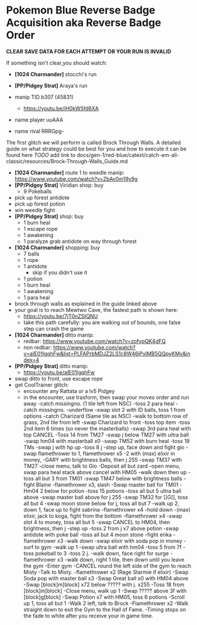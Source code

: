 # Pokemon Blue Reverse Badge Acquisition aka Reverse Badge Order
**CLEAR SAVE DATA FOR EACH ATTEMPT OR YOUR RUN IS INVALID**

If something isn't clear,you should watch:
  - **[1024 Charmander]** stocchi's run
  - **[PP/Pidgey Strat]** Araya's run

- manip TID b307 (45831)
  - https://youtu.be/iH0kW5fd6XA
- name player uuAAA
- name rival RRRGpg-

The first glitch we will perform is called Brock Through Walls.
A detailed guide on what strategy could be best for you and how to execute it can be found here _TODO_ add link to docs/gen-1/red-blue/catext/catch-em-all-classic/resources/Brock-Through-Walls_Guide.md
- **[1024 Charmander]** route 1 to weedle manip: https://www.youtube.com/watch?v=ZbAv0m19v9g
- **[PP/Pidgey Strat]** Viridian shop: buy
  - 9 Pokeballs
- pick up forest antidote
- pick up forest potion
- win weedle fight
- **[PP/Pidgey Strat]** shop: buy
  - 1 burn heal
  - 1 escape rope
  - 1 awakening
  - 1 paralyze
grab antidote on way through forest
- **[1024 Charmander]** shopping: buy
  - 7 balls
  - 1 rope
  - 1 antidote
    - skip if you didn't use it
  - 1 potion
  - 1 burn heal
  - 1 awakening
  - 1 para heal
- brock through walls as explained in the guide linked above
- your goal is to reach Mewtwo Cave, the fastest path is shown here:
  - https://youtu.be/7jT0nZStQNU
  - take this path carefully: you are walking out of bounds, one false step can crash the game
- **[1024 Charmander]** ditto manip:
  - redbar: https://www.youtube.com/watch?v=zofvpQK4dFQ
  - non redbar: https://www.youtube.com/watch?v=aIE01IgqhFw&list=PLFAPrbMDJZ2LS1c8W46jPxlMB5QQpyKMv&index=4
- **[PP/Pidgey Strat]** ditto manip:
   - https://youtu.be/alE01lgqhFw
- swap ditto to front, use escape rope
- get CoolTrainer glitch:
  - encounter any Rattata or a lv5 Pidgey
  - in the encounter, use trasform, then swap your moves order and run away
-catch missingno. (1 tile left from NSC)
-toss 2 para heal
-catch missingno.
-underflow
-swap slot 2 with ID balls, toss 1 from options
-catch Charizard (Same tile as NSC)
-walk to bottom row of grass, 2nd tile from left
-swap Charizard to front
-toss top item
-toss 2nd item 6 times (so never the masterballs)
-swap 3rd para heal with top CANCEL
-Toss 14 from TM27
-swap j below TM27 with ultra ball
-swap hm04 with masterball x0
-swap TM52 with burn heal
-toss 19 TMs
-swap j with hp up
-toss 8 j
-step up, face down and fight gio
-swap flamethrower to 1, flamethrower x5
-2 with (max) elixir in money,
-GARY with brightness balls, then j 255
-swap TM37 with TM27
-close menu, talk to Gio
-Deposit all but zard
-open menu, swap para heal stack above cancel with HM05
-walk down then up
-toss all but 3 from TM01
-swap TM47 below with brightness balls
-fight Blaine
-flamethrower x3, slash
-Swap master ball for TM01
-Hm04 2 below for potion
-toss 15 potions
-toss all but 5 ultra ball above
-swap master ball above for j 255
-swap TM32 for []G[], toss all but 4
-swap moon stone below for j, toss all but 7
-walk up 2, down 1, face up to fight sabrina
-flamethrower x4
-hold down
-(max) elixir, jack to koga, fight from the bottom
-flamethrower x4
-swap slot 4 to money, toss all but 5
-swap CANCEL to HM04, then brightness, then j
-step up
-toss 2 from j x7 above potion
-swap antidote with poke ball
-toss all but 4 moon stone
-fight erika
-flamethrower x3
-walk down
-swap elixir with soda pop in money
-surf to gym
-walk up 1
-swap ultra ball with hm04
-toss 5 from 7f
-toss pokeball to 3
-toss 2 j.
-walk down, face right for surge
-flamethrower x3
-walk down, right 1 tile, then down until you leave the gym
-Enter gym
-CANCEL round the left side of the gym to reach Misty
-Talk to Misty.
-flamethrower x2 (Rage Starmie if elixir)
-Swap Soda pop with master ball x3
-Swap Great ball x0 with HM04 above
-Swap [block]m[block] x72 below ????? with j. x255
-Toss 18 from [block]m[block]
-Close menu, walk up 1
-Swap ????? above 3f with [block]g[block]
-Swap Potion x7 with HM05, toss 6 potions
-Scroll up 1, toss all but 1
-Walk 2 left, talk to Brock
-Flamethrower x2
-Walk straight down to exit the Gym to the Hall of Fame.
-Timing stops on the fade to white after you receive your in game time.
